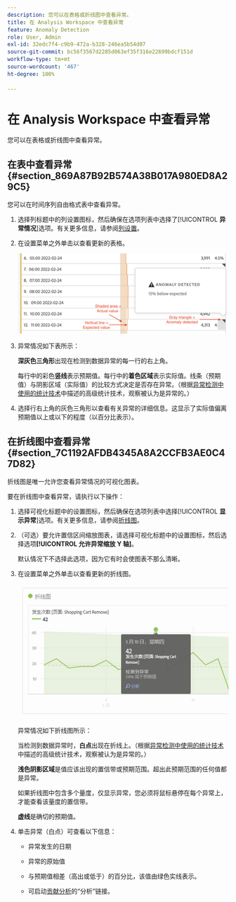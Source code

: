 ```yaml
---
description: 您可以在表格或折线图中查看异常。
title: 在 Analysis Workspace 中查看异常
feature: Anomaly Detection
role: User, Admin
exl-id: 32edc7f4-c9b9-472a-b328-246ea5b54d07
source-git-commit: bc56f3567d2285d063ef35f316e22699bdcf151d
workflow-type: tm+mt
source-wordcount: '467'
ht-degree: 100%

---
```


# 在 Analysis Workspace 中查看异常

您可以在表格或折线图中查看异常。

## 在表中查看异常 {#section_869A87B92B574A38B017A980ED8A29C5}

您可以在时间序列自由格式表中查看异常。

1. 选择列标题中的列设置图标，然后确保在选项列表中选择了&#x200B;[!UICONTROL **异常情况**]&#x200B;选项。有关更多信息，请参阅[列设置](/help/analyze/analysis-workspace/visualizations/freeform-table/column-row-settings/column-settings.md)。

1. 在设置菜单之外单击以查看更新的表格。

   ![](assets/anomaly_detected.png)

1. 异常情况如下表所示：

   **深灰色三角形**&#x200B;出现在检测到数据异常的每一行的右上角。

   每行中的彩色&#x200B;**竖线**&#x200B;表示预期值。每行中的&#x200B;**着色区域**&#x200B;表示实际值。线条（预期值）与阴影区域（实际值）的比较方式决定是否存在异常。（根据[异常检测中使用的统计技术](/help/analyze/analysis-workspace/virtual-analyst/c-anomaly-detection/statistics-anomaly-detection.md)中描述的高级统计技术，观察被认为是异常的。）

1. 选择行右上角的灰色三角形以查看有关异常的详细信息。这显示了实际值偏离预期值以上或以下的程度（以百分比表示）。

## 在折线图中查看异常 {#section_7C1192AFDB4345A8A2CCFB3AE0C47D82}

折线图是唯一允许您查看异常情况的可视化图表。

要在折线图中查看异常，请执行以下操作：

1. 选择可视化标题中的设置图标，然后确保在选项列表中选择&#x200B;[!UICONTROL **显示异常**]&#x200B;选项。有关更多信息，请参阅[折线图](/help/analyze/analysis-workspace/visualizations/line.md)。

1. （可选）要允许置信区间缩放图表，请选择可视化标题中的设置图标，然后选择选项&#x200B;**[!UICONTROL 允许异常缩放 Y 轴]**。

   默认情况下不选择此选项，因为它有时会使图表不那么清晰。

1. 在设置菜单之外单击以查看更新的折线图。

   ![](assets/anomaly_linechart.png)

   异常情况如下折线图所示：

   当检测到数据异常时，**白点**&#x200B;出现在折线上。（根据[异常检测中使用的统计技术](/help/analyze/analysis-workspace/virtual-analyst/c-anomaly-detection/statistics-anomaly-detection.md)中描述的高级统计技术，观察被认为是异常的。）

   **浅色阴影区域**&#x200B;是值应该出现的置信带或预期范围。超出此预期范围的任何值都是异常。

   如果折线图中包含多个量度，仅显示异常，您必须将鼠标悬停在每个异常上，才能查看该量度的置信带。

   **虚线**&#x200B;是确切的预期值。

1. 单击异常（白点）可查看以下信息：

   * 异常发生的日期

   * 异常的原始值

   * 与预期值相差（高出或低于）的百分比，该值由绿色实线表示。

   * 可启动[贡献分析](/help/analyze/analysis-workspace/virtual-analyst/contribution-analysis/ca-tokens.md)的“分析”链接。





